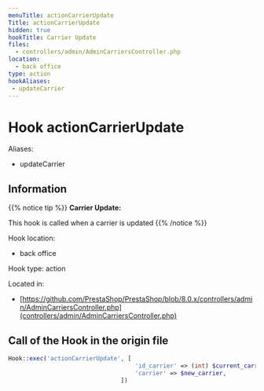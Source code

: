 ```yaml
---
menuTitle: actionCarrierUpdate
Title: actionCarrierUpdate
hidden: true
hookTitle: Carrier Update
files:
  - controllers/admin/AdminCarriersController.php
location:
  - back office
type: action
hookAliases:
 - updateCarrier
---
```


# Hook actionCarrierUpdate

Aliases: 
 - updateCarrier



## Information

{{% notice tip %}}
**Carrier Update:** 

This hook is called when a carrier is updated
{{% /notice %}}

Hook location:
  - back office

Hook type: action

Located in: 
  - [https://github.com/PrestaShop/PrestaShop/blob/8.0.x/controllers/admin/AdminCarriersController.php](controllers/admin/AdminCarriersController.php)

## Call of the Hook in the origin file

```php
Hook::exec('actionCarrierUpdate', [
                                    'id_carrier' => (int) $current_carrier->id,
                                    'carrier' => $new_carrier,
                                ])
```